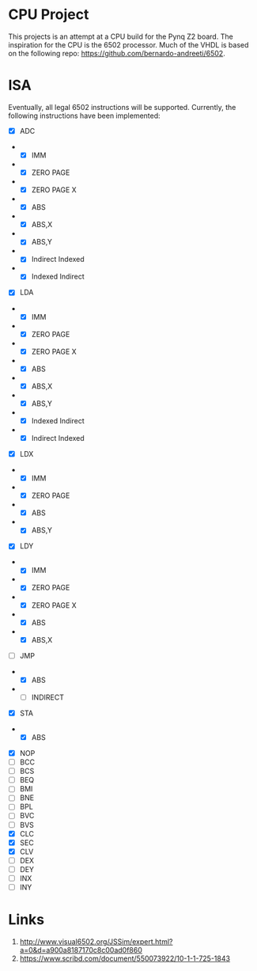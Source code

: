 # CPU Project

This projects is an attempt at a CPU build for the Pynq Z2 board. The inspiration for the CPU is the 6502 processor. Much of the VHDL is based on the following repo: https://github.com/bernardo-andreeti/6502.

# ISA

Eventually, all legal 6502 instructions will be supported. Currently, the following instructions have been implemented:

- [x] ADC
- - [x] IMM
- - [x] ZERO PAGE
- - [x] ZERO PAGE X
- - [x] ABS
- - [x] ABS,X
- - [x] ABS,Y
- - [x] Indirect Indexed
- - [x] Indexed Indirect

- [x] LDA
- - [x] IMM
- - [x] ZERO PAGE
- - [x] ZERO PAGE X
- - [x] ABS
- - [x] ABS,X
- - [x] ABS,Y
- - [x] Indexed Indirect
- - [x] Indirect Indexed

- [x] LDX
- - [x] IMM
- - [x] ZERO PAGE
- - [x] ABS
- - [x] ABS,Y

- [x] LDY
- - [x] IMM
- - [x] ZERO PAGE
- - [x] ZERO PAGE X
- - [x] ABS
- - [x] ABS,X

- [ ] JMP
- - [x] ABS
- - [ ] INDIRECT

- [x] STA
- - [x] ABS

- [x] NOP
- [ ] BCC
- [ ] BCS
- [ ] BEQ
- [ ] BMI
- [ ] BNE
- [ ] BPL
- [ ] BVC
- [ ] BVS
- [x] CLC
- [x] SEC
- [x] CLV
- [ ] DEX
- [ ] DEY
- [ ] INX
- [ ] INY

# Links

1. http://www.visual6502.org/JSSim/expert.html?a=0&d=a900a8187170c8c00ad0f860
2. https://www.scribd.com/document/550073922/10-1-1-725-1843
